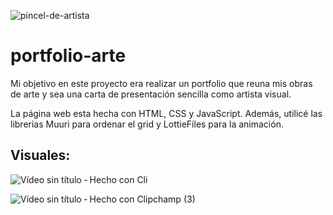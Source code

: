 ![pincel-de-artista](https://user-images.githubusercontent.com/100149373/208434350-03ab264e-0002-422c-8353-a472640fe415.png) 
# portfolio-arte 


Mi objetivo en este proyecto era realizar un portfolio que reuna mis obras de arte y sea una carta de presentación sencilla como artista visual. 

La página web esta hecha con HTML, CSS y JavaScript. Además, utilicé las librerias Muuri para ordenar el grid y LottieFiles para la animación.

## Visuales:
![Vídeo sin título ‐ Hecho con Cli](https://user-images.githubusercontent.com/100149373/208487794-2e6e63f0-1481-4362-af44-5675d82e8690.gif)


![Vídeo sin título ‐ Hecho con Clipchamp (3)](https://user-images.githubusercontent.com/100149373/208489145-d04e5564-f728-44c4-8966-ddc355ccbb2d.gif)
